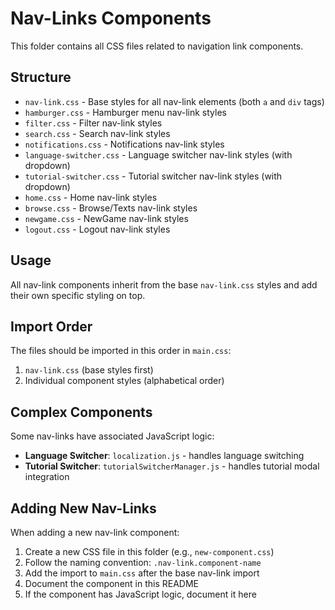 # Nav-Links Components

This folder contains all CSS files related to navigation link components.

## Structure

- `nav-link.css` - Base styles for all nav-link elements (both `a` and `div` tags)
- `hamburger.css` - Hamburger menu nav-link styles
- `filter.css` - Filter nav-link styles
- `search.css` - Search nav-link styles  
- `notifications.css` - Notifications nav-link styles
- `language-switcher.css` - Language switcher nav-link styles (with dropdown)
- `tutorial-switcher.css` - Tutorial switcher nav-link styles (with dropdown)
- `home.css` - Home nav-link styles
- `browse.css` - Browse/Texts nav-link styles
- `newgame.css` - NewGame nav-link styles
- `logout.css` - Logout nav-link styles

## Usage

All nav-link components inherit from the base `nav-link.css` styles and add their own specific styling on top.

## Import Order

The files should be imported in this order in `main.css`:
1. `nav-link.css` (base styles first)
2. Individual component styles (alphabetical order)

## Complex Components

Some nav-links have associated JavaScript logic:
- **Language Switcher**: `localization.js` - handles language switching
- **Tutorial Switcher**: `tutorialSwitcherManager.js` - handles tutorial modal integration

## Adding New Nav-Links

When adding a new nav-link component:
1. Create a new CSS file in this folder (e.g., `new-component.css`)
2. Follow the naming convention: `.nav-link.component-name`
3. Add the import to `main.css` after the base nav-link import
4. Document the component in this README
5. If the component has JavaScript logic, document it here

